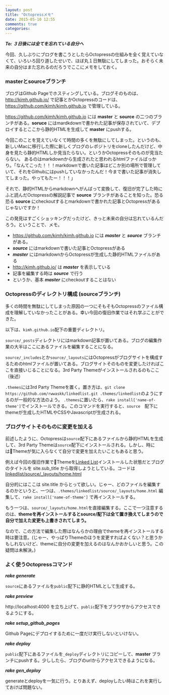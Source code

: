 ```yaml
---
layout: post
title: "Octopressメモ"
date: 2015-05-10 12:55
comments: true
categories:
---
```


***To: ３日後には全てを忘れている自分へ***

今回、久しぶりにブログを書こうとしたらOctopressの仕組みを全く覚えていなくて、いろいろ回り道したせいで、ほぼ丸１日無駄にしてしまった。おそらく未来の自分はまた忘れるのだろうでここにメモをしておく。　

### masterとsourceブランチ
ブログはGithub Pageでホスティングしている。ブログそのものは、http://kimh.github.io/ で記事とかOctopressのコードは、https://github.com/kimh/kimh.github.io で管理している。

https://github.com/kimh/kimh.github.io には **master** と **source** の二つのブランチがある。**soruce** にはmardkdownで書かれた記事が保存されていて、デプロイするとここから静的HTMLを生成して **master** にpushする。

今回このことを覚えていなくて時間の多くを無駄にしてしまった。というのも、新しいMacに移行した際に新しくブログのレポジトリをcloneしたんだけど、中身を見たら静的HTMLしか見当たらない。というかOctopressそのものが見当たらない。
あるのはmarkdownから生成されたと思われるhtmlファイルばっかり。「なんてこった！！！markdownで書いた記事はどこか別の場所で管理していて、それをGithubにはpushしていなかったんだ！今まで書いた記事が消失してしまった。やってもたー！！！」

それで、静的HTMLからmarkdownへがんばって変換して、復旧が完了した時にふと読んだOctopressの解説記事で **source** ブランチがあることを知った。恐る恐る **source** にcheckoutするとmarkdownで書かれた記事とOctopressがあるじゃないですか！

この発見はすごくショッキングだったけど、きっと未来の自分は忘れているんだろう。ということで、メモ。

- https://github.com/kimh/kimh.github.io には ***master*** と ***source*** ブランチがある。
- ***source*** にはmarkdownで書いた記事とOctopressがある
- ***master*** にはmarkdownからOctopressが生成した静的HTMLファイルがある
- http://kimh.github.io/ は ***master*** を表示している
- 記事を編集する時は ***source*** で行う
- というか、基本 ***master*** にcheckoutすることはない

### Octopressのディレクトリ構成 (sourceブランチ)
多くの時間を無駄にしてしまった原因の一つにそもそもOctopressのファイル構成を理解していなかったことがある。幸い今回の復旧作業ではそれ学ぶことができた。

以下は、`kimh.github.io`配下の重要ディレクトリ。

`source/_posts`ディレクトリにはmarkdown記事が置いてある。ブログの編集作業の大半はここにあるファイルを編集することになる。

`source/_includes`とか`source/_layouts`にはOctopressがブログサイトを構成するためのhtmlファイルが置いてある。ブログサイトそのものを変更したければここを直接いじることになる。3rd Party Themeがインストールされるのもここ（後述）

`.themes`には3rd Party Themeを置く。置き方は、`git clone https://github.com/rwwaskk/linkedlist.git .themes/linkedlist`のようにするのが一般的な方法のよう。
`.themes`に置いたら、`rake install['name-of-theme']`でインストールできる。このコマンドを実行すると、`source`　配下にthemeが生成したHTMLやCSSやJavascriptが生成される。

### ブログサイトそのものに変更を加える
前述したように、Octopressは`source`配下にあるファイルから静的HTMLを生成して、3rd Party Themeは`source`配下にインストールされる。しかし、時にはThemeが気に入らなくて自分で変更を加えたいこともあると思う。

例えば今回の復旧作業でThemeを[Linked List](https://github.com/rwwaskk/linkedlist)インストールした状態だとブログのタイトルを site.sub_title から取得しようとしている。コードは[linkedlist/source/_layouts/home.html](https://github.com/rwwaskk/linkedlist/blob/master/source/_layouts/home.html#L10)

自分的にはここは site.title からとって欲しい。じゃー、どのファイルを編集するのかというと、一つは、`.themes/linkedlist/source/_layouts/home.html` 編集して、`rake install['name-of-theme']` で再インストールする。

もう一つは、`source/_layouts/home.html`を直接編集する。ここで一つ注意するのは、**themeを再インストールするとsource/配下は全て置き換えてしまうので自分で加えた変更も上書きされてしまう。**

なので、この方法で編集した際はなんらかの理由でthemeを再インストールする時は要注意。(じゃー、やっぱりThemeのほうを変更すればよくない？と思うかもしれないけど、themeに自分の変更を加えるのはなんかおかしいと思う。この疑問は未解決。)

### よく使うOctopressコマンド

***rake generate***

`source`にあるファイルを`public`配下に静的HTMLとして生成する。

***rake preview***

http://localhost:4000 を立ち上げて、`public`配下をブラウザからアクセスできるようにする。

***rake setup_github_pages***

Github Pageにデプロイするために一度だけ実行しないといけない。

***rake deploy***

`public`配下にあるファイルを`_deploy`ディレクトリにコピーして、**master** ブランチにpushする。少ししたら、ブログのurlからアクセスできるようになる。


***rake gen_deploy***

generateとdeployを一気に行う。とりあえず、deployしたい時はこれを実行しておけば問題ない。

